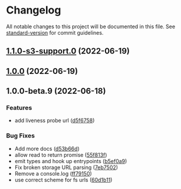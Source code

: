 # Changelog

All notable changes to this project will be documented in this file. See
[standard-version](https://github.com/conventional-changelog/standard-version)
for commit guidelines.

## [1.1.0-s3-support.0](https://github.com/runeh/tirbi/compare/v1.0.0...v1.1.0-s3-support.0) (2022-06-19)

## [1.0.0](https://github.com/runeh/tirbi/compare/v1.0.0-beta.9...v1.0.0) (2022-06-19)

## 1.0.0-beta.9 (2022-06-18)

### Features

- add liveness probe url
  ([d5f6758](https://github.com/runeh/tirbi/commit/d5f6758fcebfba2b091d44f36677ad08ea1d364d))

### Bug Fixes

- Add more docs
  ([d53b66d](https://github.com/runeh/tirbi/commit/d53b66d9b5117ae0d9818810ab9befd264ad8080))
- allow read to return promise
  ([55f813f](https://github.com/runeh/tirbi/commit/55f813fa4dcde8b07ee16bdaed5ed5275fb1c318))
- emit types and hook up entrypoints
  ([b5ef0a9](https://github.com/runeh/tirbi/commit/b5ef0a91ed5a16d422a304aa5f2d415181f30755))
- Fix broken storage URL parsing
  ([7eb7502](https://github.com/runeh/tirbi/commit/7eb7502fff7da9439c4b4c4e8a0127d5fe3ffc2b))
- Remove a console.log
  ([ff79150](https://github.com/runeh/tirbi/commit/ff791506795c5dac18c9356412889a79a6e53fdc))
- use correct scheme for fs urls
  ([60d1b11](https://github.com/runeh/tirbi/commit/60d1b110ce7b487d40507debcbabcc03af965c7d))
